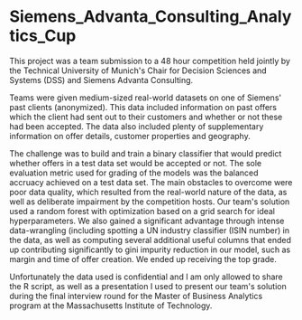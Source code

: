 # Siemens_Advanta_Consulting_Analytics_Cup

This project was a team submission to a 48 hour competition held jointly by the Technical University of Munich's Chair for Decision Sciences and Systems (DSS) and Siemens Advanta Consulting. 

Teams were given medium-sized real-world datasets on one of Siemens' past clients (anonymized). This data included information on past offers which the client had sent out to their customers and whether or not these had been accepted. The data also included plenty of supplementary information on offer details, customer properties and geography. 

The challenge was to build and train a binary classifier that would predict whether offers in a test data set would be accepted or not. The sole evaluation metric used for grading of the models was the balanced accruacy achieved on a test data set. The main obstacles to overcome were poor data quality, which resulted from the real-world nature of the data, as well as deliberate impairment by the competition hosts. Our team's solution used a random forest with optimization based on a grid search for ideal hyperparameters. We also gained a significant advantage through intense data-wrangling (including spotting a UN industry classifier (ISIN number) in the data, as well as computing several additional useful columns that ended up contributing significantly to gini impurity reduction in our model, such as margin and time of offer creation. We ended up receiving the top grade. 

Unfortunately the data used is confidential and I am only allowed to share the R script, as well as a presentation I used to present our team's solution during the final interview round for the Master of Business Analytics program at the Massachusetts Institute of Technology. 

